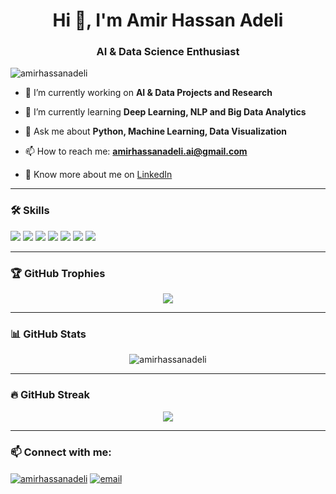 <h1 align="center">Hi 👋, I'm Amir Hassan Adeli</h1>
<h3 align="center">AI & Data Science Enthusiast</h3>

<p align="left"> 
  <img src="https://komarev.com/ghpvc/?username=amirhassanadeli&label=Profile%20views&color=0e75b6&style=flat" alt="amirhassanadeli" /> 
</p>

- 🔭 I’m currently working on **AI & Data Projects and Research**

- 🌱 I’m currently learning **Deep Learning, NLP and Big Data Analytics**

- 💬 Ask me about **Python, Machine Learning, Data Visualization**

- 📫 How to reach me: **amirhassanadeli.ai@gmail.com**

- 📄 Know more about me on [LinkedIn](https://linkedin.com/in/amirhassanadeli)

---

### 🛠️ Skills

<p align="left">
  <img src="https://img.shields.io/badge/Python-3776AB?style=for-the-badge&logo=python&logoColor=white"/>
  <img src="https://img.shields.io/badge/Pandas-150458?style=for-the-badge&logo=pandas&logoColor=white"/>
  <img src="https://img.shields.io/badge/Numpy-013243?style=for-the-badge&logo=numpy&logoColor=white"/>
  <img src="https://img.shields.io/badge/Matplotlib-11557c?style=for-the-badge&logo=matplotlib&logoColor=white"/>
  <img src="https://img.shields.io/badge/Seaborn-3776AB?style=for-the-badge"/>
  <img src="https://img.shields.io/badge/Scikit--learn-F7931E?style=for-the-badge&logo=scikit-learn&logoColor=white"/>
  <img src="https://img.shields.io/badge/SQL-4479A1?style=for-the-badge&logo=postgresql&logoColor=white"/>
</p>

---

### 🏆 GitHub Trophies

<p align="center">
  <img src="https://github-profile-trophy.vercel.app/?username=amirhassanadeli&theme=onedark" />
</p>

---

### 📊 GitHub Stats

<p align="center">
  <img src="https://github-readme-stats.vercel.app/api?username=amirhassanadeli&show_icons=true&locale=en" alt="amirhassanadeli" />
</p>

---

### 🔥 GitHub Streak

<p align="center">
  <img src="https://streak-stats.demolab.com?user=amirhassanadeli&theme=dark&hide_border=false" />
</p>

---

### 📫 Connect with me:

<p align="left">
  <a href="https://linkedin.com/in/amirhassanadeli" target="blank"><img align="center" src="https://img.shields.io/badge/LinkedIn-0077B5?style=for-the-badge&logo=linkedin&logoColor=white" alt="amirhassanadeli" /></a>
  <a href="mailto:amirhassanadeli.ai@gmail.com"><img align="center" src="https://img.shields.io/badge/Gmail-D14836?style=for-the-badge&logo=gmail&logoColor=white" alt="email" /></a>
</p>
